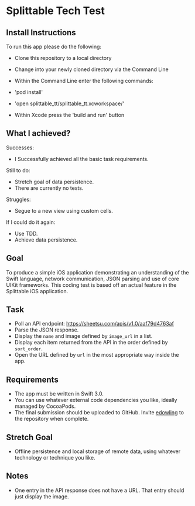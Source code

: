 
Splittable Tech Test
====================

Install Instructions
--------------------

To run this app please do the following:
 - Clone this repository to a local directory
 - Change into your newly cloned directory via the Command Line
 - Within the Command Line enter the following commands:
  - 'pod install'
  - 'open splittable_tt/splittable_tt.xcworkspace/'

- Within Xcode press the 'build and run' button

What I achieved?
----------------

Successes:
- I Successfully achieved all the basic task requirements.

Still to do:
- Stretch goal of data persistence.
- There are currently no tests.

Struggles:
- Segue to a new view using custom cells.

If I could do it again:
- Use TDD.
- Achieve data persistence.

Goal
----
To produce a simple iOS application demonstrating an understanding of the Swift language, network communication, JSON parsing and use of core UIKit frameworks. This coding test is based off an actual feature in the Splittable iOS application.

Task
----
 - Poll an API endpoint: https://sheetsu.com/apis/v1.0/aaf79d4763af
 - Parse the JSON response.
 - Display the `name` and image defined by `image_url` in a list.
 - Display each item returned from the API in the order defined by `sort_order`.
 - Open the URL defined by `url` in the most appropriate way inside the app.

Requirements
------------
 - The app must be written in Swift 3.0.
 - You can use whatever external code dependencies you like, ideally managed by CocoaPods.
 - The final submission should be uploaded to GitHub. Invite [edowling](https://github.com/edowling) to the repository when complete.

Stretch Goal
------------
 - Offline persistence and local storage of remote data, using whatever technology or technique you like.

Notes
-----
 - One entry in the API response does not have a URL. That entry should just display the image.
